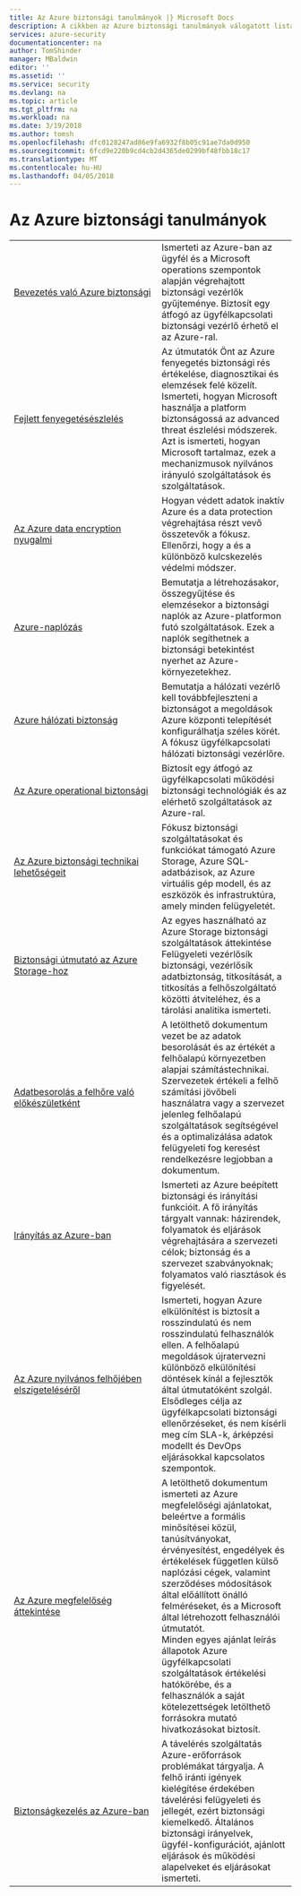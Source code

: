 ```yaml
---
title: Az Azure biztonsági tanulmányok |} Microsoft Docs
description: A cikkben az Azure biztonsági tanulmányok válogatott listáját a különböző Azure-erőforrások.
services: azure-security
documentationcenter: na
author: TomShinder
manager: MBaldwin
editor: ''
ms.assetid: ''
ms.service: security
ms.devlang: na
ms.topic: article
ms.tgt_pltfrm: na
ms.workload: na
ms.date: 3/19/2018
ms.author: tomsh
ms.openlocfilehash: dfc0128247ad86e9fa6932f8b05c91ae7da0d950
ms.sourcegitcommit: 6fcd9e220b9cd4cb2d4365de0299bf48fbb18c17
ms.translationtype: MT
ms.contentlocale: hu-HU
ms.lasthandoff: 04/05/2018
---
```

# <a name="azure-security-white-papers"></a>Az Azure biztonsági tanulmányok
| | |
|-|-|
|[Bevezetés&nbsp;való&nbsp;Azure&nbsp;biztonsági](azure-security.md)|Ismerteti az Azure-ban az ügyfél és a Microsoft operations szempontok alapján végrehajtott biztonsági vezérlők gyűjteménye. Biztosít egy átfogó az ügyfélkapcsolati biztonsági vezérlő érhető el az Azure-ral.|
|[Fejlett fenyegetésészlelés](azure-threat-detection.md)|Az útmutatók Önt az Azure fenyegetés biztonsági rés értékelése, diagnosztikai és elemzések felé közelít. Ismerteti, hogyan Microsoft használja a platform biztonságossá az advanced threat észlelési módszerek. Azt is ismerteti, hogyan Microsoft tartalmaz, ezek a mechanizmusok nyilvános irányuló szolgáltatások és szolgáltatások.|
|[Az Azure data encryption nyugalmi](azure-security-encryption-atrest.md)|Hogyan védett adatok inaktív Azure és a data protection végrehajtása részt vevő összetevők a fókusz. Ellenőrzi, hogy a és a különböző kulcskezelés védelmi módszer.|
|[Azure-naplózás](azure-log-audit.md)|Bemutatja a létrehozásakor, összegyűjtése és elemzésekor a biztonsági naplók az Azure-platformon futó szolgáltatások. Ezek a naplók segíthetnek a biztonsági betekintést nyerhet az Azure-környezetekhez. |
|[Azure hálózati biztonság](azure-network-security.md)|Bemutatja a hálózati vezérlő kell továbbfejleszteni a biztonságot a megoldások Azure központi telepítését konfigurálhatja széles körét. A fókusz ügyfélkapcsolati hálózati biztonsági vezérlőre.|
|[Az Azure operational biztonsági](azure-operational-security.md)|Biztosít egy átfogó az ügyfélkapcsolati működési biztonsági technológiák és az elérhető szolgáltatások az Azure-ral.|
|[Az Azure biztonsági technikai lehetőségeit](azure-security-technical-capabilities.md)|Fókusz biztonsági szolgáltatásokat és funkciókat támogató Azure Storage, Azure SQL-adatbázisok, az Azure virtuális gép modell, és az eszközök és infrastruktúra, amely minden felügyeletét.|
|[Biztonsági útmutató az Azure Storage-hoz](https://docs.microsoft.com/en-us/azure/storage/common/storage-security-guide?toc=%2fazure%2fsecurity%2ftoc.json) |Az egyes használható az Azure Storage biztonsági szolgáltatások áttekintése Felügyeleti vezérlősík biztonsági, vezérlősík adatbiztonság, titkosítását, a titkosítás a felhőszolgáltató közötti átviteléhez, és a tárolási analitika ismerteti.|
|[Adatbesorolás a felhőre való előkészületként](https://gallery.technet.microsoft.com/Data-Classification-for-51252f03) |A letölthető dokumentum vezet be az adatok besorolását és az értékét a felhőalapú környezetben alapjai számítástechnikai. Szervezetek értékeli a felhő számítási jövőbeli használatra vagy a szervezet jelenleg felhőalapú szolgáltatások segítségével és a optimalizálása adatok felügyeleti fog keresést rendelkezésre legjobban a dokumentum.|
|[Irányítás az Azure-ban](governance-in-azure.md)|Ismerteti az Azure beépített biztonsági és irányítási funkcióit. A fő irányítás tárgyalt vannak: házirendek, folyamatok és eljárások végrehajtására a szervezeti célok; biztonság és a szervezet szabványoknak; folyamatos való riasztások és figyelését.
|[Az Azure nyilvános felhőjében elszigeteléséről](azure-isolation.md)|Ismerteti, hogyan Azure elkülönítést is biztosít a rosszindulatú és nem rosszindulatú felhasználók ellen. A felhőalapú megoldások újratervezni különböző elkülönítési döntések kínál a fejlesztők által útmutatóként szolgál. Elsődleges célja az ügyfélkapcsolati biztonsági ellenőrzéseket, és nem kísérli meg cím SLA-k, árképzési modellt és DevOps eljárásokkal kapcsolatos szempontok.|
|[Az Azure megfelelőség áttekintése](https://gallery.technet.microsoft.com/Overview-of-Azure-c1be3942)|A letölthető dokumentum ismerteti az Azure megfelelőségi ajánlatokat, beleértve a formális minősítései közül, tanúsítványokat, érvényesítést, engedélyek és értékelések független külső naplózási cégek, valamint szerződéses módosítások által előállított önálló felméréseket, és a Microsoft által létrehozott felhasználói útmutatót. <br/> Minden egyes ajánlat leírás állapotok Azure ügyfélkapcsolati szolgáltatások értékelési hatókörébe, és a felhasználók a saját kötelezettségek letölthető forrásokra mutató hivatkozásokat biztosít.|
|[Biztonságkezelés az Azure-ban](azure-security-management.md)|A távelérés szolgáltatás Azure-erőforrások problémákat tárgyalja. A felhő iránti igények kielégítése érdekében távelérési felügyeleti és jellegét, ezért biztonsági kiemelkedő. Általános biztonsági irányelvek, ügyfél-konfigurációt, ajánlott eljárások és működési alapelveket és eljárásokat ismerteti. |

